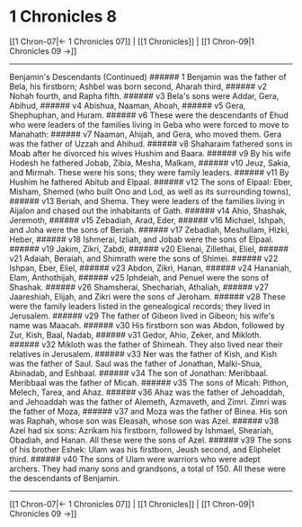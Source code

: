 # 1 Chronicles 8

[[1 Chron-07|← 1 Chronicles 07]] | [[1 Chronicles]] | [[1 Chron-09|1 Chronicles 09 →]]
***

Benjamin's Descendants (Continued) ###### 1 Benjamin was the father of Bela, his firstborn; Ashbel was born second, Aharah third, ###### v2 Nohah fourth, and Rapha fifth. ###### v3 Bela's sons were Addar, Gera, Abihud, ###### v4 Abishua, Naaman, Ahoah, ###### v5 Gera, Shephuphan, and Huram. ###### v6 These were the descendants of Ehud who were leaders of the families living in Geba who were forced to move to Manahath: ###### v7 Naaman, Ahijah, and Gera, who moved them. Gera was the father of Uzzah and Ahihud. ###### v8 Shaharaim fathered sons in Moab after he divorced his wives Hushim and Baara. ###### v9 By his wife Hodesh he fathered Jobab, Zibia, Mesha, Malkam, ###### v10 Jeuz, Sakia, and Mirmah. These were his sons; they were family leaders. ###### v11 By Hushim he fathered Abitub and Elpaal. ###### v12 The sons of Elpaal: Eber, Misham, Shemed (who built Ono and Lod, as well as its surrounding towns), ###### v13 Beriah, and Shema. They were leaders of the families living in Aijalon and chased out the inhabitants of Gath. ###### v14 Ahio, Shashak, Jeremoth, ###### v15 Zebadiah, Arad, Eder, ###### v16 Michael, Ishpah, and Joha were the sons of Beriah. ###### v17 Zebadiah, Meshullam, Hizki, Heber, ###### v18 Ishmerai, Izliah, and Jobab were the sons of Elpaal. ###### v19 Jakim, Zikri, Zabdi, ###### v20 Elienai, Zillethai, Eliel, ###### v21 Adaiah, Beraiah, and Shimrath were the sons of Shimei. ###### v22 Ishpan, Eber, Eliel, ###### v23 Abdon, Zikri, Hanan, ###### v24 Hananiah, Elam, Anthothijah, ###### v25 Iphdeiah, and Penuel were the sons of Shashak. ###### v26 Shamsherai, Shechariah, Athaliah, ###### v27 Jaareshiah, Elijah, and Zikri were the sons of Jeroham. ###### v28 These were the family leaders listed in the genealogical records; they lived in Jerusalem. ###### v29 The father of Gibeon lived in Gibeon; his wife's name was Maacah. ###### v30 His firstborn son was Abdon, followed by Zur, Kish, Baal, Nadab, ###### v31 Gedor, Ahio, Zeker, and Mikloth. ###### v32 Mikloth was the father of Shimeah. They also lived near their relatives in Jerusalem. ###### v33 Ner was the father of Kish, and Kish was the father of Saul. Saul was the father of Jonathan, Malki-Shua, Abinadab, and Eshbaal. ###### v34 The son of Jonathan: Meribbaal. Meribbaal was the father of Micah. ###### v35 The sons of Micah: Pithon, Melech, Tarea, and Ahaz. ###### v36 Ahaz was the father of Jehoaddah, and Jehoaddah was the father of Alemeth, Azmaveth, and Zimri. Zimri was the father of Moza, ###### v37 and Moza was the father of Binea. His son was Raphah, whose son was Eleasah, whose son was Azel. ###### v38 Azel had six sons: Azrikam his firstborn, followed by Ishmael, Sheariah, Obadiah, and Hanan. All these were the sons of Azel. ###### v39 The sons of his brother Eshek: Ulam was his firstborn, Jeush second, and Eliphelet third. ###### v40 The sons of Ulam were warriors who were adept archers. They had many sons and grandsons, a total of 150. All these were the descendants of Benjamin.

***
[[1 Chron-07|← 1 Chronicles 07]] | [[1 Chronicles]] | [[1 Chron-09|1 Chronicles 09 →]]
